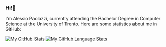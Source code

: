 ### Hi!👋

I'm Alessio Paolazzi, currently attending the Bachelor Degree in Computer Science at the University of Trento.
Here are some statistics about me in GitHub:

[![My GitHub Stats](https://github-readme-stats.vercel.app/api/?username=AlessioTW&count_private=true&theme=tokyonight&showicons=true)]()
[![My GitHub Language Stats](https://github-readme-stats.vercel.app/api/top-langs/?username=AlessioTW&langs_count=5&theme=tokyonight)]()





<!--
**AlessioTW/AlessioTW** is a ✨ _special_ ✨ repository because its `README.md` (this file) appears on your GitHub profile.

Here are some ideas to get you started:

- 🔭 I’m currently working on ...
- 🌱 I’m currently learning ...
- 👯 I’m looking to collaborate on ...
- 🤔 I’m looking for help with ...
- 💬 Ask me about ...
- 📫 How to reach me: ...
- 😄 Pronouns: ...
- ⚡ Fun fact: ...
-->
